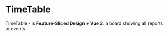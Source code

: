 # TimeTable

TimeTable - is **Feature-Sliced Design + Vue 3**. a board showing all reports or events.